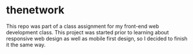 # thenetwork
This repo was part of a class assignment for my front-end web development class. 
This project was started prior to learning about responsive web design as well as mobile first design, so I decided to finish it the same way.
